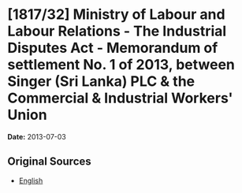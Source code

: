 # [1817/32] Ministry of Labour and Labour Relations - The Industrial Disputes Act - Memorandum of settlement No. 1 of 2013, between Singer (Sri Lanka) PLC & the Commercial & Industrial Workers' Union

**Date:** 2013-07-03

## Original Sources

- [English](https://documents.gov.lk/view/extra-gazettes/2013/7/1817-32_E.pdf)
